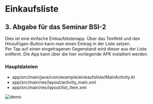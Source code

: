# Einkaufsliste
## 3. Abgabe für das Seminar BSI-2

Dies ist eine einfache Einkaufslistenapp. Über das Textfeld und den Hinzufügen-Button kann man einen Eintrag in der Liste setzen.  
Per Tap auf einen eingetragenen Gegenstand wird dieser aus der Liste entfernt.
Die App kann über die hier vorliegende APK installiert werden.

### Hauptdateien
- app/src/main/java/com/example/einkaufsliste/MainActivity.kt
- app/src/main/res/layout/activity_main.xml
- app/src/main/res/layout/list_item.xml

![demo](https://github.com/user-attachments/assets/e29577d0-22cd-4898-a33e-f0e267c61941)


